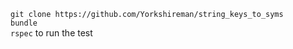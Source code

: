 `git clone https://github.com/Yorkshireman/string_keys_to_syms`  
`bundle`  
`rspec` to run the test  
